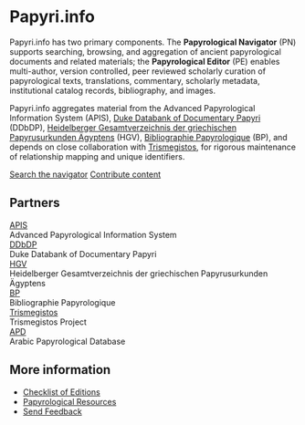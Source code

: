 <h1 class="visually-hidden">Papyri.info</h1>

<span class="text-primary fw-bold">Papyri.info</span> has two primary components. The <strong>Papyrological Navigator</strong> (PN) supports searching, browsing, and aggregation of ancient papyrological documents and related materials; the <strong>Papyrological Editor</strong> (PE) enables multi-author, version controlled, peer reviewed scholarly curation of papyrological texts, translations, commentary, scholarly metadata, institutional catalog records, bibliography, and images.

Papyri.info aggregates material from the Advanced Papyrological Information System
(APIS), [Duke Databank of Documentary Papyri](ddbdp) (DDbDP), [Heidelberger Gesamtverzeichnis der griechischen Papyrusurkunden Ägyptens](http://www.rzuser.uni-heidelberg.de/~gv0/) (HGV), [Bibliographie Papyrologique](http://www.ulb.ac.be/philo/cpeg/bp.htm) (BP), and depends on close collaboration with [Trismegistos](http://www.trismegistos.org/), for rigorous maintenance of relationship mapping and unique identifiers.

<div class="bg-light p-4 justify-content-center d-flex gap-3 mb-5">
  <a href="/search" class="btn btn-lg btn-primary">Search the navigator</a>
  <a href="/editor" class="btn btn-lg btn-outline-primary">Contribute content</a>
</div>

<div class="row">
  <div class="col-md-8 mb-4">
    <h2 class="h4">Partners</h2>
    <div class="row">
      <div class="col-4">
        <a href="/docs/apis" class="fw-semibold">APIS</a><br/>
        <div class="text-muted">Advanced Papyrological Information System</div>
      </div>
      <div class="col-4 mb-3">
        <a href="/docs/ddbdp" class="fw-semibold">DDbDP</a><br/>
        <div class="text-muted">Duke Databank of Documentary Papyri</div>
      </div>
      <div class="col-4 mb-3">
        <a href="https://aquila.zaw.uni-heidelberg.de/start" class="fw-semibold">HGV</a><br/>
        <div class="text-muted">Heidelberger Gesamtverzeichnis der griechischen Papyrusurkunden Ägyptens</div>
      </div>
      <div class="col-4 mb-3">
        <a href="https://web.archive.org/web/20220308011812/http://www.aere-egke.be/BP_enligne.htm" class="fw-semibold">BP</a><br/>
        <div class="text-muted">Bibliographie Papyrologique</div>
      </div>
      <div class="col-4 mb-3">
        <a href="http://www.trismegistos.org/" class="fw-semibold">Trismegistos</a><br/>
        <div class="text-muted">Trismegistos Project</div>
      </div>
      <div class="col-4 mb-3">
        <a href="http://www.ori.uzh.ch/apd" class="fw-semibold">APD</a><br/>
        <div class="text-muted">Arabic Papyrological Database</div>
      </div>
    </div>
  </div>
  <div class="d-none d-md-flex col-md-1 justify-content-center">
    <div class="vr my-auto h-100 bg-primary"></div>
  </div>
  <div class="col-md-3">
    <h2 class="h4">More information</h2>
    <ul class="list-unstyled no-link-underline">
      <li><a href="/docs/checklist">Checklist of Editions</a></li>
      <li><a href="/docs/resources">Papyrological Resources</a></li>
      <li><a href="feedback.html">Send Feedback</a></li>
    </ul>
  </div>
</div>
